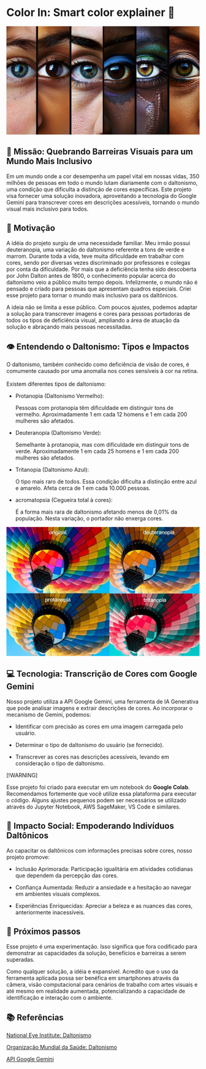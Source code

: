 # Color In: Smart color explainer 🎨

![image](assets/daltonism.png)

## 🌈 Missão: Quebrando Barreiras Visuais para um Mundo Mais Inclusivo

Em um mundo onde a cor desempenha um papel vital em nossas vidas, 350 milhões de pessoas em todo o mundo lutam diariamente com o daltonismo, uma condição que dificulta a distinção de cores específicas. Este projeto visa fornecer uma solução inovadora, aproveitando a tecnologia do Google Gemini para transcrever cores em descrições acessíveis, tornando o mundo visual mais inclusivo para todos.

## 🌟 Motivação

A idéia do projeto surgiu de uma necessidade familiar. Meu irmão possui deuteranopia, uma variação do daltonismo referente a tons de verde e marrom. Durante toda a vida, teve muita dificuldade em trabalhar com cores, sendo por diversas vezes discriminado por professores e colegas por conta da dificuldade. Por mais que a deficiência tenha sido descoberta por John Dalton antes de 1800, o conhecimento popular acerca do daltonismo veio a público muito tempo depois. Infelizmente, o mundo não é pensado e criado para pessoas que apresentam quadros especiais. Criei esse projeto para tornar o mundo mais inclusivo para os daltônicos.

A ideia não se limita a esse público. Com poucos ajustes, podemos adaptar a solução para transcrever imagens e cores para pessoas portadoras de todos os tipos de deficiência visual, ampliando a área de atuação da solução e abraçando mais pessoas necessitadas.

## 👁️ Entendendo o Daltonismo: Tipos e Impactos

O daltonismo, também conhecido como deficiência de visão de cores, é comumente causado por uma anomalia nos cones sensíveis à cor na retina.
<br>
<br>
Existem diferentes tipos de daltonismo:

* Protanopia (Daltonismo Vermelho):

    Pessoas com protanopia têm dificuldade em distinguir tons de vermelho.
    Aproximadamente 1 em cada 12 homens e 1 em cada 200 mulheres são afetados.

* Deuteranopia (Daltonismo Verde):

    Semelhante à protanopia, mas com dificuldade em distinguir tons de verde. Aproximadamente 1 em cada 25 homens e 1 em cada 200 mulheres são afetados.

* Tritanopia (Daltonismo Azul):

    O tipo mais raro de todos. Essa condição dificulta a distinção entre azul e amarelo. Afeta cerca de 1 em cada 10.000 pessoas.

* acromatopsia (Cegueira total à cores):

    É a forma mais rara de daltonismo afetando menos de 0,01% da população. Nesta variação, o portador não enxerga cores.

![image](assets/daltonism_variations.jpg)

## 💻 Tecnologia: Transcrição de Cores com Google Gemini

Nosso projeto utiliza a API Google Gemini, uma ferramenta de IA Generativa que pode analisar imagens e extrair descrições de cores. Ao incorporar o mecanismo de Gemini, podemos:

* Identificar com precisão as cores em uma imagem carregada pelo usuário.

* Determinar o tipo de daltonismo do usuário (se fornecido).

* Transcrever as cores nas descrições acessíveis, levando em consideração o tipo de daltonismo.

[!WARNING] 

Esse projeto foi criado para executar em um notebook do **Google Colab**. Recomendamos fortemente que você utilize essa plataforma para executar o código. Alguns ajustes pequenos podem ser necessários se utilizado através do Jupyter Notebook, AWS SageMaker, VS Code e similares. 

## 🤝 Impacto Social: Empoderando Indivíduos Daltônicos

Ao capacitar os daltônicos com informações precisas sobre cores, nosso projeto promove:

* Inclusão Aprimorada: Participação igualitária em atividades cotidianas que dependem da percepção das cores.

* Confiança Aumentada: Reduzir a ansiedade e a hesitação ao navegar em ambientes visuais complexos.

* Experiências Enriquecidas: Apreciar a beleza e as nuances das cores, anteriormente inacessíveis.

## 👣 Próximos passos

Esse projeto é uma experimentação. Isso significa que fora codificado para demonstrar as capacidades da solução, benefícios e barreiras a serem superadas.

Como qualquer solução, a idéia e expansível. Acredito que o uso da ferramenta aplicada possa ser benéfica em smartphones através da câmera, visão computacional para cenários de trabalho com artes visuais e até mesmo em realidade aumentada, potencializando a capacidade de identificação e interação com o ambiente.

## 📚 Referências

[National Eye Institute: Daltonismo](https://www.nei.nih.gov/learn-about-eye-health/eye-conditions-and-diseases/color-blindness)

[Organização Mundial da Saúde: Daltonismo](https://www.who.int/news-room/fact-sheets/detail/blindness-and-visual-impairment)

[API Google Gemini](https://ai.google.dev/gemini-api/docs?hl=pt-br)